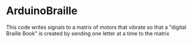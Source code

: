 # ArduinoBraille
This code writes signals to a matrix of motors that vibrate so that a "digital Braille Book" is created by sending one letter at a time to the matrix
